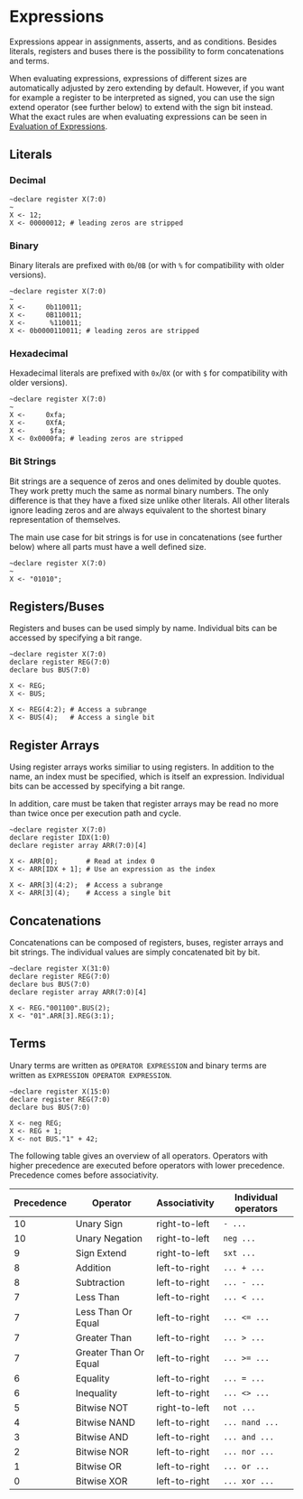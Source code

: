 # Expressions

Expressions appear in assignments, asserts, and as conditions.
Besides literals, registers and buses there is the possibility to form concatenations and terms.

When evaluating expressions, expressions of different sizes are automatically adjusted by zero extending by default.
However, if you want for example a register to be interpreted as signed, you can use the sign extend operator (see further below) to extend with the sign bit instead.
What the exact rules are when evaluating expressions can be seen in [Evaluation of Expressions](../advanced/eval-expressions.md).

## Literals

### Decimal

```rteasy
~declare register X(7:0)
~
X <- 12;
X <- 00000012; # leading zeros are stripped
```

### Binary

Binary literals are prefixed with `0b`/`0B` (or with `%` for compatibility with older versions).

```rteasy
~declare register X(7:0)
~
X <-     0b110011;
X <-     0B110011;
X <-      %110011;
X <- 0b0000110011; # leading zeros are stripped
```

### Hexadecimal

Hexadecimal literals are prefixed with `0x`/`0X` (or with `$` for compatibility with older versions).

```rteasy
~declare register X(7:0)
~
X <-     0xfa;
X <-     0XfA;
X <-      $fa;
X <- 0x0000fa; # leading zeros are stripped
```

### Bit Strings

Bit strings are a sequence of zeros and ones delimited by double quotes. They work pretty much the same as normal binary numbers. The only difference is that they have a fixed size unlike other literals. All other literals ignore leading zeros and are always equivalent to the shortest binary representation of themselves.

The main use case for bit strings is for use in concatenations (see further below) where all parts must have a well defined size.

```rteasy
~declare register X(7:0)
~
X <- "01010";
```

## Registers/Buses

Registers and buses can be used simply by name. Individual bits can be accessed by specifying a bit range.

```rteasy
~declare register X(7:0)
declare register REG(7:0)
declare bus BUS(7:0)

X <- REG;
X <- BUS;

X <- REG(4:2); # Access a subrange
X <- BUS(4);   # Access a single bit
```

## Register Arrays

Using register arrays works similiar to using registers. In addition to the name, an index must be specified, which is itself an expression.
Individual bits can be accessed by specifying a bit range.

In addition, care must be taken that register arrays may be read no more than twice once per execution path and cycle.

```rteasy
~declare register X(7:0)
declare register IDX(1:0)
declare register array ARR(7:0)[4]

X <- ARR[0];       # Read at index 0
X <- ARR[IDX + 1]; # Use an expression as the index

X <- ARR[3](4:2);  # Access a subrange
X <- ARR[3](4);    # Access a single bit
```

## Concatenations

Concatenations can be composed of registers, buses, register arrays and bit strings. The individual values are simply concatenated bit by bit.

```rteasy
~declare register X(31:0)
declare register REG(7:0)
declare bus BUS(7:0)
declare register array ARR(7:0)[4]

X <- REG."001100".BUS(2);
X <- "01".ARR[3].REG(3:1);
```

## Terms

Unary terms are written as `OPERATOR EXPRESSION` and binary terms are written as `EXPRESSION OPERATOR EXPRESSION`.

```rteasy
~declare register X(15:0)
declare register REG(7:0)
declare bus BUS(7:0)

X <- neg REG;
X <- REG + 1;
X <- not BUS."1" + 42;
```

The following table gives an overview of all operators. Operators with higher precedence are executed before operators with lower precedence. Precedence comes before associativity.

| Precedence | Operator              | Associativity | Individual operators |
| ---------- | --------------------- | ------------- | -------------------- |
| 10         | Unary Sign            | right-to-left | `- ... `             |
| 10         | Unary Negation        | right-to-left | `neg ... `           |
| 9          | Sign Extend           | right-to-left | `sxt ... `           |
| 8          | Addition              | left-to-right | `... + ...`          |
| 8          | Subtraction           | left-to-right | `... - ...`          |
| 7          | Less Than             | left-to-right | `... < ...`          |
| 7          | Less Than Or Equal    | left-to-right | `... <= ...`         |
| 7          | Greater Than          | left-to-right | `... > ...`          |
| 7          | Greater Than Or Equal | left-to-right | `... >= ...`         |
| 6          | Equality              | left-to-right | `... = ...`          |
| 6          | Inequality            | left-to-right | `... <> ...`         |
| 5          | Bitwise NOT           | right-to-left | `not ...`            |
| 4          | Bitwise NAND          | left-to-right | `... nand ...`       |
| 3          | Bitwise AND           | left-to-right | `... and ...`        |
| 2          | Bitwise NOR           | left-to-right | `... nor ...`        |
| 1          | Bitwise OR            | left-to-right | `... or ...`         |
| 0          | Bitwise XOR           | left-to-right | `... xor ...`        |
